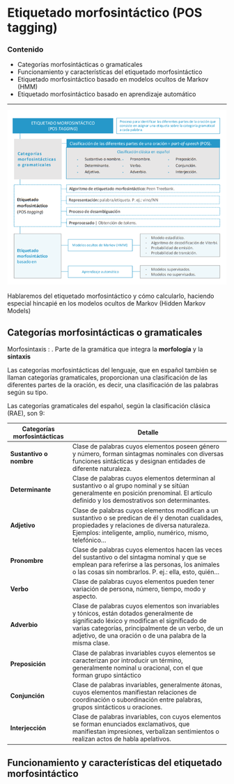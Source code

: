 # Etiquetado morfosintáctico (POS tagging)

### Contenido
- Categorías morfosintácticas o gramaticales
- Funcionamiento y características del etiquetado morfosintáctico
- Etiquetado morfosintáctico basado en modelos ocultos de Markov (HMM)
- Etiquetado morfosintáctico basado en aprendizaje automático

---------

![Menu](./assets/T3Screenshot_1.png)

Hablaremos del etiquetado morfosintáctico y cómo calcularlo, haciendo especial hincapié en los modelos  ocultos de Markov (Hidden Markov Models)

## Categorías morfosintácticas o gramaticales
Morfosintaxis : . Parte de la gramática que integra la **morfología** y la **sintaxis**

Las categorías morfosintácticas del lenguaje, que en español también se llaman categorías gramaticales, proporcionan una clasificación de las diferentes partes de la oración, es decir, una clasificación de las palabras según su tipo.

Las categorías gramaticales del español, según la clasificación clásica (RAE), son 9:


| Categorías  morfosintácticas| Detalle |
|---------------------|----------------------------------------------|
|**Sustantivo o nombre**| Clase de palabras cuyos elementos poseen género y número, forman sintagmas nominales con diversas funciones sintácticas y designan entidades de diferente naturaleza.|
|  **Determinante**     |  Clase de palabras cuyos elementos determinan al sustantivo o al grupo nominal y se sitúan generalmente en posición prenominal. El artículo definido y los demostrativos son determinantes. |
|  **Adjetivo**          |  Clase de palabras cuyos elementos modifican a un sustantivo o se predican de él y denotan cualidades, propiedades y relaciones de diversa naturaleza. Ejemplos: inteligente, amplio, numérico, mismo, telefónico… |
|  **Pronombre**  | Clase de palabras cuyos elementos hacen las veces del sustantivo o del sintagma nominal y que se emplean para referirse a las personas, los animales o las cosas sin nombrarlos. P. ej.: ella, esto, quién… |
|  **Verbo**   | Clase de palabras cuyos elementos pueden tener variación de persona, número, tiempo, modo y aspecto. |
| **Adverbio** |  Clase de palabras cuyos elementos son invariables y tónicos, están dotados generalmente de significado léxico y modifican el significado de varias categorías, principalmente de un verbo, de un adjetivo, de una oración o de una palabra de la misma clase. |
| **Preposición** | Clase de palabras invariables cuyos elementos se caracterizan por introducir un término, generalmente nominal u oracional, con el que forman grupo sintáctico |
| **Conjunción**| Clase de palabras invariables, generalmente átonas, cuyos elementos manifiestan relaciones de coordinación o subordinación entre palabras, grupos sintácticos u oraciones. |
|**Interjección** | Clase de palabras invariables, con cuyos elementos se forman enunciados exclamativos, que manifiestan impresiones, verbalizan sentimientos o realizan actos de habla apelativos. |


## Funcionamiento y características del etiquetado morfosintáctico

